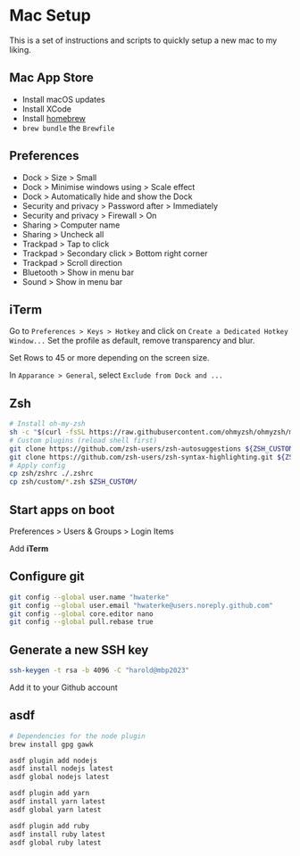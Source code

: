 # Mac Setup

This is a set of instructions and scripts to quickly setup a new mac to my liking.

## Mac App Store

- Install macOS updates
- Install XCode
- Install [homebrew](https://brew.sh)
- `brew bundle` the `Brewfile`

## Preferences

- Dock > Size > Small
- Dock > Minimise windows using > Scale effect
- Dock > Automatically hide and show the Dock
- Security and privacy > Password after > Immediately
- Security and privacy > Firewall > On
- Sharing > Computer name
- Sharing > Uncheck all
- Trackpad > Tap to click
- Trackpad > Secondary click > Bottom right corner
- Trackpad > Scroll direction
- Bluetooth > Show in menu bar
- Sound > Show in menu bar

## iTerm

Go to `Preferences > Keys > Hotkey` and click on `Create a Dedicated Hotkey Window...`
Set the profile as default, remove transparency and blur.

Set Rows to 45 or more depending on the screen size.

In `Apparance > General`, select `Exclude from Dock and ...`

## Zsh

```bash
# Install oh-my-zsh
sh -c "$(curl -fsSL https://raw.githubusercontent.com/ohmyzsh/ohmyzsh/master/tools/install.sh)"
# Custom plugins (reload shell first)
git clone https://github.com/zsh-users/zsh-autosuggestions ${ZSH_CUSTOM:-~/.oh-my-zsh/custom}/plugins/zsh-autosuggestions
git clone https://github.com/zsh-users/zsh-syntax-highlighting.git ${ZSH_CUSTOM:-~/.oh-my-zsh/custom}/plugins/zsh-syntax-highlighting
# Apply config
cp zsh/zshrc ./.zshrc
cp zsh/custom/*.zsh $ZSH_CUSTOM/
```

## Start apps on boot

Preferences > Users & Groups > Login Items

Add **iTerm**

## Configure git

```bash
git config --global user.name "hwaterke"
git config --global user.email "hwaterke@users.noreply.github.com"
git config --global core.editor nano
git config --global pull.rebase true
```

## Generate a new SSH key

```bash
ssh-keygen -t rsa -b 4096 -C "harold@mbp2023"
```

Add it to your Github account

## asdf

```bash
# Dependencies for the node plugin
brew install gpg gawk

asdf plugin add nodejs
asdf install nodejs latest
asdf global nodejs latest

asdf plugin add yarn
asdf install yarn latest
asdf global yarn latest

asdf plugin add ruby
asdf install ruby latest
asdf global ruby latest
```
